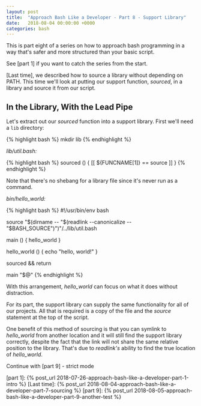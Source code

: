 ```yaml
---
layout: post
title:  "Approach Bash Like a Developer - Part 8 - Support Library"
date:   2018-08-04 00:00:00 +0000
categories: bash
---
```


This is part eight of a series on how to approach bash programming in a
way that's safer and more structured than your basic script.

See [part 1] if you want to catch the series from the start.

[Last time], we described how to source a library without depending on
PATH. This time we'll look at putting our support function, *sourced*,
in a library and source it from our script.

In the Library, With the Lead Pipe
----------------------------------

Let's extract out our *sourced* function into a support library.  First
we'll need a `lib` directory:

{% highlight bash %}
mkdir lib
{% endhighlight %}

*lib/util.bash:*

{% highlight bash %}
sourced () {
  [[ ${FUNCNAME[1]} == source ]]
}
{% endhighlight %}

Note that there's no shebang for a library file since it's never run as
a command.

*bin/hello_world:*

{% highlight bash %}
#!/usr/bin/env bash

source "$(dirname -- "$(readlink --canonicalize -- "$BASH_SOURCE")")"/../lib/util.bash

main () {
  hello_world
}

hello_world () {
  echo "hello, world!"
}

sourced && return

main "$@"
{% endhighlight %}

With this arrangement, *hello_world* can focus on what it does without
distraction.

For its part, the support library can supply the same functionality for
all of our projects.  All that is required is a copy of the file and the
*source* statement at the top of the script.

One benefit of this method of sourcing is that you can symlink to
*hello_world* from another location and it will still find the support
library correctly, despite the fact that the link will not share the
same relative position to the library.  That's due to *readlink's*
ability to find the true location of *hello_world*.

Continue with [part 9] - strict mode

  [part 1]:     {% post_url 2018-07-26-approach-bash-like-a-developer-part-1-intro        %}
  [Last time]:  {% post_url 2018-08-04-approach-bash-like-a-developer-part-7-sourcing     %}
  [part 9]:     {% post_url 2018-08-05-approach-bash-like-a-developer-part-9-another-test %}
